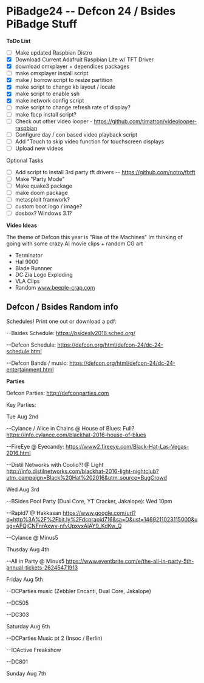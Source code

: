 # PiBadge24 -- Defcon 24 / Bsides PiBadge Stuff

__ToDo List__

  - [ ] Make updated Raspbian Distro
  - [x] Download Current Adafruit Raspbian Lite w/ TFT Driver
  - [x] download omxplayer + dependices packages
  - [ ] make omxplayer install script
  - [x] make / borrow script to resize partition
  - [x] make script to change kb layout / locale
  - [x] make script to enable ssh
  - [x] make network config script
  - [ ] make script to change refresh rate of display?
  - [ ] make fbcp install script? 
  - [ ] Check out other video looper - https://github.com/timatron/videolooper-raspbian
  - [ ] Configure day / con based video playback script
  - [ ] Add "Touch to skip video function for touchscreen displays
  - [ ] Upload new videos
  
Optional Tasks
  - [ ] Add script to install 3rd party tft drivers -- https://github.com/notro/fbtft
  - [ ] Make "Party Mode"
  - [ ] Make quake3 package
  - [ ] make doom package
  - [ ] metasploit framwork? 
  - [ ] custom boot logo / image?
  - [ ] dosbox? Windows 3.1?

__Video Ideas__

The theme of Defcon this year is "Rise of the Machines" Im thinking of going with some crazy AI movie clips + random CG art 

* Terminator
* Hal 9000
* Blade Runnner
* DC Zia Logo Exploding
* VLA Clips
* Random www.beeple-crap.com

## Defcon / Bsides Random info

Schedules! Print one out or download a pdf:

--Bsides Schedule: https://bsideslv2016.sched.org/

--Defcon Schedule: https://defcon.org/html/defcon-24/dc-24-schedule.html

--Defcon Bands / music: https://defcon.org/html/defcon-24/dc-24-entertainment.html


__Parties__

Defcon Parties: http://defconparties.com

Key Parties:

Tue Aug 2nd

--Cylance / Alice in Chains @ House of Blues: Full? https://info.cylance.com/blackhat-2016-house-of-blues

--FireEye @ Eyecandy: https://www2.fireeye.com/Black-Hat-Las-Vegas-2016.html

--Distil Networks with Coolio?! @ Light http://info.distilnetworks.com/blackhat-2016-light-nightclub?utm_campaign=Black%20Hat%202016&utm_source=BugCrowd


Wed Aug 3rd

--BSides Pool Party (Dual Core, YT Cracker, Jakalope): Wed 10pm

--Rapid7 @ Hakkasan https://www.google.com/url?q=http%3A%2F%2Fbit.ly%2Fdcprapid716&sa=D&ust=1469211023115000&usg=AFQjCNFnrAxwy-nfvUpxvxAjAY9_KdKw_Q

--Cylance @ Minus5


Thusday Aug 4th

--All in Party @ Minus5 https://www.eventbrite.com/e/the-all-in-party-5th-annual-tickets-26245471913


Friday Aug 5th

--DCParties music (Zebbler Encanti, Dual Core, Jakalope)

--DC505

--DC303


Saturday Aug 6th

--DCParties Music pt 2 (Insoc / Berlin)

--IOActive Freakshow

--DC801


Sunday Aug 7th
